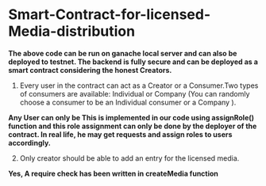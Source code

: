 # Smart-Contract-for-licensed-Media-distribution

**The above code can be run on ganache local server and can also be deployed to testnet. The backend is fully secure and can be deployed as a smart contract considering the honest Creators.** 


1. Every user in the contract can act as a Creator or a Consumer.Two types of consumers are available: Individual or Company (You can randomly choose a consumer to be an Individual consumer or a Company ).

**Any User can only be This is implemented in our code using assignRole() function and this role assignment can only be done by the deployer of the contract. In real life, he may get requests and assign roles to users accordingly.**

2. Only creator should be able to add an entry for the licensed media.

**Yes, A require check has been written in createMedia function**
